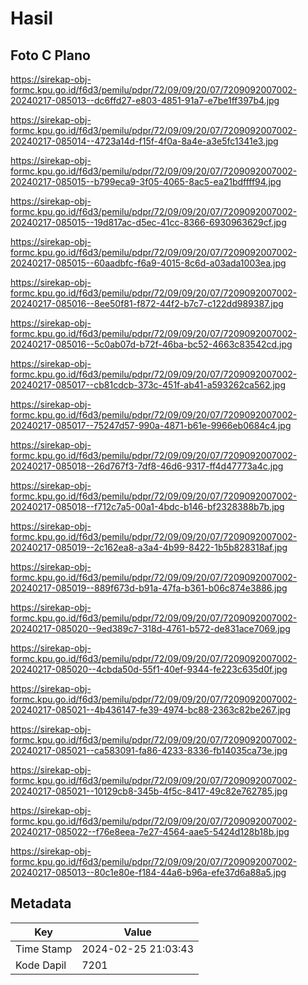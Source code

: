 # Hasil

## Foto C Plano

https://sirekap-obj-formc.kpu.go.id/f6d3/pemilu/pdpr/72/09/09/20/07/7209092007002-20240217-085013--dc6ffd27-e803-4851-91a7-e7be1ff397b4.jpg

https://sirekap-obj-formc.kpu.go.id/f6d3/pemilu/pdpr/72/09/09/20/07/7209092007002-20240217-085014--4723a14d-f15f-4f0a-8a4e-a3e5fc1341e3.jpg

https://sirekap-obj-formc.kpu.go.id/f6d3/pemilu/pdpr/72/09/09/20/07/7209092007002-20240217-085015--b799eca9-3f05-4065-8ac5-ea21bdffff94.jpg

https://sirekap-obj-formc.kpu.go.id/f6d3/pemilu/pdpr/72/09/09/20/07/7209092007002-20240217-085015--19d817ac-d5ec-41cc-8366-6930963629cf.jpg

https://sirekap-obj-formc.kpu.go.id/f6d3/pemilu/pdpr/72/09/09/20/07/7209092007002-20240217-085015--60aadbfc-f6a9-4015-8c6d-a03ada1003ea.jpg

https://sirekap-obj-formc.kpu.go.id/f6d3/pemilu/pdpr/72/09/09/20/07/7209092007002-20240217-085016--8ee50f81-f872-44f2-b7c7-c122dd989387.jpg

https://sirekap-obj-formc.kpu.go.id/f6d3/pemilu/pdpr/72/09/09/20/07/7209092007002-20240217-085016--5c0ab07d-b72f-46ba-bc52-4663c83542cd.jpg

https://sirekap-obj-formc.kpu.go.id/f6d3/pemilu/pdpr/72/09/09/20/07/7209092007002-20240217-085017--cb81cdcb-373c-451f-ab41-a593262ca562.jpg

https://sirekap-obj-formc.kpu.go.id/f6d3/pemilu/pdpr/72/09/09/20/07/7209092007002-20240217-085017--75247d57-990a-4871-b61e-9966eb0684c4.jpg

https://sirekap-obj-formc.kpu.go.id/f6d3/pemilu/pdpr/72/09/09/20/07/7209092007002-20240217-085018--26d767f3-7df8-46d6-9317-ff4d47773a4c.jpg

https://sirekap-obj-formc.kpu.go.id/f6d3/pemilu/pdpr/72/09/09/20/07/7209092007002-20240217-085018--f712c7a5-00a1-4bdc-b146-bf2328388b7b.jpg

https://sirekap-obj-formc.kpu.go.id/f6d3/pemilu/pdpr/72/09/09/20/07/7209092007002-20240217-085019--2c162ea8-a3a4-4b99-8422-1b5b828318af.jpg

https://sirekap-obj-formc.kpu.go.id/f6d3/pemilu/pdpr/72/09/09/20/07/7209092007002-20240217-085019--889f673d-b91a-47fa-b361-b06c874e3886.jpg

https://sirekap-obj-formc.kpu.go.id/f6d3/pemilu/pdpr/72/09/09/20/07/7209092007002-20240217-085020--9ed389c7-318d-4761-b572-de831ace7069.jpg

https://sirekap-obj-formc.kpu.go.id/f6d3/pemilu/pdpr/72/09/09/20/07/7209092007002-20240217-085020--4cbda50d-55f1-40ef-9344-fe223c635d0f.jpg

https://sirekap-obj-formc.kpu.go.id/f6d3/pemilu/pdpr/72/09/09/20/07/7209092007002-20240217-085021--4b436147-fe39-4974-bc88-2363c82be267.jpg

https://sirekap-obj-formc.kpu.go.id/f6d3/pemilu/pdpr/72/09/09/20/07/7209092007002-20240217-085021--ca583091-fa86-4233-8336-fb14035ca73e.jpg

https://sirekap-obj-formc.kpu.go.id/f6d3/pemilu/pdpr/72/09/09/20/07/7209092007002-20240217-085021--10129cb8-345b-4f5c-8417-49c82e762785.jpg

https://sirekap-obj-formc.kpu.go.id/f6d3/pemilu/pdpr/72/09/09/20/07/7209092007002-20240217-085022--f76e8eea-7e27-4564-aae5-5424d128b18b.jpg

https://sirekap-obj-formc.kpu.go.id/f6d3/pemilu/pdpr/72/09/09/20/07/7209092007002-20240217-085013--80c1e80e-f184-44a6-b96a-efe37d6a88a5.jpg


## Metadata

| Key        | Value               |
| ---------- | ------------------- |
| Time Stamp | 2024-02-25 21:03:43 |
| Kode Dapil | 7201                |



